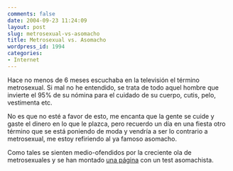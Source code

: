 ```yaml
---
comments: false
date: 2004-09-23 11:24:09
layout: post
slug: metrosexual-vs-asomacho
title: Metrosexual vs. Asomacho
wordpress_id: 1994
categories:
- Internet
---
```


Hace no menos de 6 meses escuchaba en la televisión el término metrosexual. Si mal no he entendido, se trata de todo aquel hombre que invierte el 95% de su nómina para el cuidado de su cuerpo, cutis, pelo, vestimenta etc.





No es que no esté a favor de esto, me encanta que la gente se cuide y gaste el dinero en lo que le plazca, pero recuerdo un día en una fiesta otro término que se está poniendo de moda y vendría a ser lo contrario a metrosexual, me estoy refiriendo al ya famoso asomacho.





Como tales se sienten medio-ofendidos por la creciente ola de metrosexuales y se han montado [una página](http://www.asomacho.com) con un test asomachista.




 
